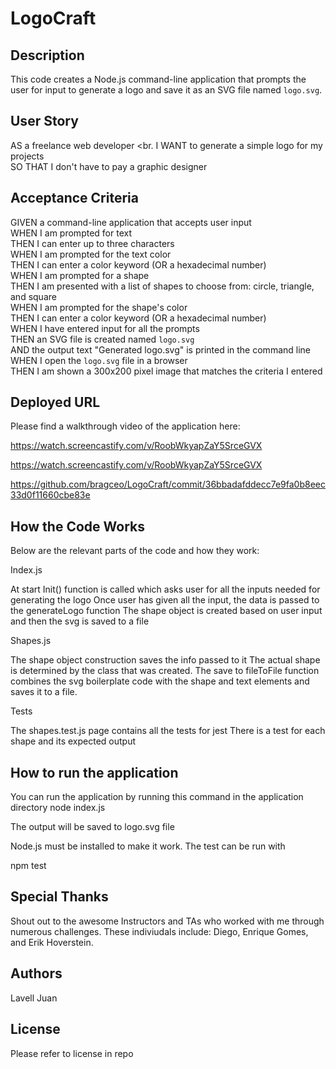 # LogoCraft

## Description 

This code creates a Node.js command-line application that prompts the user for input to generate a logo and save it as an SVG file named `logo.svg`. 

## User Story

AS a freelance web developer <br.
I WANT to generate a simple logo for my projects <br>
SO THAT I don't have to pay a graphic designer <br>

## Acceptance Criteria

GIVEN a command-line application that accepts user input <br>
WHEN I am prompted for text <br>
THEN I can enter up to three characters <br>
WHEN I am prompted for the text color <br>
THEN I can enter a color keyword (OR a hexadecimal number) <br>
WHEN I am prompted for a shape <br>
THEN I am presented with a list of shapes to choose from: circle, triangle, and square <br>
WHEN I am prompted for the shape's color <br>
THEN I can enter a color keyword (OR a hexadecimal number) <br>
WHEN I have entered input for all the prompts <br>
THEN an SVG file is created named `logo.svg` <br>
AND the output text "Generated logo.svg" is printed in the command line <br>
WHEN I open the `logo.svg` file in a browser <br>
THEN I am shown a 300x200 pixel image that matches the criteria I entered <br>




## Deployed URL

Please find a walkthrough video of the application here:

https://watch.screencastify.com/v/RoobWkyapZaY5SrceGVX

https://watch.screencastify.com/v/RoobWkyapZaY5SrceGVX


https://github.com/bragceo/LogoCraft/commit/36bbadafddecc7e9fa0b8eec33d0f11660cbe83e



## How the Code Works

Below are the relevant parts of the code and how they work:

Index.js
 
At start Init() function is called which asks user for all the inputs needed for generating the logo
Once user has given all the input, the data is passed to the generateLogo function
The shape object is created based on user input and then the svg is saved to a file
 
Shapes.js
 
The shape object construction saves the info passed to it
The actual shape is determined by the class that was created.
The save to fileToFile function combines the svg boilerplate code with the shape and text elements and saves it to a file.
 
Tests
 
The shapes.test.js page contains all the tests for jest
There is a test for each shape and its expected output
 

## How to run the application
 
You can run the application by running this command in the application directory
node index.js

The output will be saved to logo.svg file
 
Node.js must be installed to make it work.
The test can be run with 

npm test



## Special Thanks 

Shout out to the awesome Instructors and TAs who worked with me through numerous challenges. These indiviudals include: Diego, Enrique Gomes, and Erik Hoverstein. 



## Authors 

Lavell Juan<br>




## License 

Please refer to license in repo 
